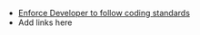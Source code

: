 - [Enforce Developer to follow coding standards](https://medium.com/@shamique/enforce-developer-to-follow-coding-standards-9bf76214e0ce)
- Add links here
